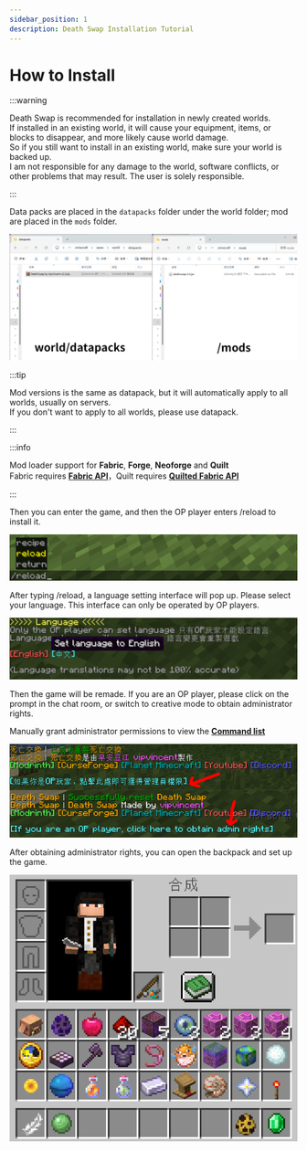 ```yaml
---
sidebar_position: 1
description: Death Swap Installation Tutorial
---
```


# How to Install

:::warning

Death Swap is recommended for installation in newly created worlds.  
If installed in an existing world, it will cause your equipment, items, or blocks to disappear, and more likely cause world damage.    
So if you still want to install in an existing world, make sure your world is backed up.  
I am not responsible for any damage to the world, software conflicts, or other problems that may result. The user is solely responsible. 

:::

Data packs are placed in the `datapacks` folder under the world folder; mod are placed in the `mods` folder.

![folder](./img/folder.png)

:::tip

Mod versions is the same as datapack, but it will automatically apply to all worlds, usually on servers.  
If you don't want to apply to all worlds, please use datapack.  

:::

:::info

Mod loader support for **Fabric**, **Forge**, **Neoforge** and **Quilt**  
Fabric requires [**Fabric API**](https://modrinth.com/mod/fabric-api)，Quilt requires [**Quilted Fabric API**](https://modrinth.com/mod/qsl)

:::

Then you can enter the game, and then the OP player enters /reload to install it.

![reload](./img/reload.png)


After typing /reload, a language setting interface will pop up. Please select your language. This interface can only be operated by OP players.

![language](./img/language_menu.png)

Then the game will be remade. If you are an OP player, please click on the prompt in the chat room, or switch to creative mode to obtain administrator rights.

Manually grant administrator permissions to view the [**Command list**](./command#tag-add-admin)

![reset](./img/reset.png)

After obtaining administrator rights, you can open the backpack and set up the game.

![setting](./img/setting.png)